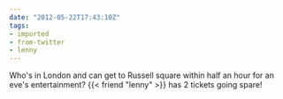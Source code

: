 ```yaml
---
date: "2012-05-22T17:43:10Z"
tags:
- imported
- from-twitter
- lenny
---
```

Who's in London and can get to Russell square within half an hour for an eve's entertainment? {{< friend "lenny" >}} has 2 tickets going spare\!
